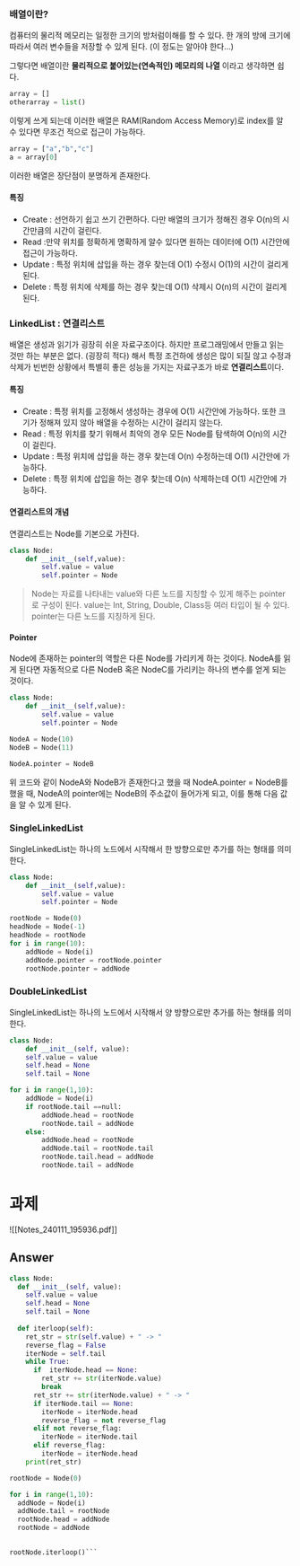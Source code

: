 
### 배열이란?

컴퓨터의 물리적 메모리는 일정한 크기의 방처럼이해를 할 수 있다.
한 개의 방에 크기에 따라서 여러 변수들을 저장할 수 있게 된다. (이 정도는 알아야 한다...)

그렇다면 배열이란 **물리적으로 붙어있는(연속적인) 메모리의 나열** 이라고 생각하면 쉽다.

```python
array = []
otherarray = list()
```

이렇게 쓰게 되는데 이러한 배열은 RAM(Random Access Memory)로 index를 알 수 있다면 무조건 적으로 접근이 가능하다.

```python
array = ["a","b","c"]
a = array[0]
```

이러한 배열은 장단점이 분명하게 존재한다.

#### 특징
* Create : 선언하기 쉽고 쓰기 간편하다. 다만 배열의 크기가 정해진 경우 O(n)의 시간만큼의 시간이 걸린다.
* Read :만약 위치를 정확하게 명확하게 알수 있다면 원하는 데이터에 O(1) 시간안에 접근이 가능하다.
* Update : 특정 위치에 삽입을 하는 경우 찾는데 O(1) 수정시 O(1)의 시간이 걸리게 된다.
* Delete : 특정 위치에 삭제를 하는 경우 찾는데 O(1) 삭제시 O(n)의 시간이 걸리게 된다.

### LinkedList : 연결리스트

배열은 생성과 읽기가 굉장히 쉬운 자료구조이다. 
하지만 프로그래밍에서 만들고 읽는 것만 하는 부분은 없다. (굉장히 적다) 해서 특정 조건하에 생성은 많이 되질 않고 수정과 삭제가 빈번한 상황에서 특별히 좋은 성능을 가지는 자료구조가 바로 **연결리스트**이다.

#### 특징
 * Create : 특정 위치를 고정해서 생성하는 경우에 O(1) 시간안에 가능하다. 또한 크기가 정해져 있지 않아 배열을 수정하는 시간이 걸리지 않는다.
 * Read : 특정 위치를 찾기 위해서 최악의 경우 모든 Node를 탐색하여 O(n)의 시간이 걸린다.
 * Update : 특정 위치에 삽입을 하는 경우 찾는데 O(n) 수정하는데 O(1) 시간안에 가능하다.
 * Delete : 특정 위치에 삽입을 하는 경우 찾는데 O(n) 삭제하는데 O(1) 시간안에 가능하다.


#### 연결리스트의 개념

연결리스트는 Node를 기본으로 가진다.
```python
class Node:
	def __init__(self,value):
		self.value = value
		self.pointer = Node
```

> Node는 자료를 나타내는 value와 다른 노드를 지칭할 수 있게 해주는 pointer로 구성이 된다.
> value는 Int, String, Double, Class등 여러 타입이 될 수 있다.
> pointer는 다른 노드를 지칭하게 된다.

#### Pointer

Node에 존재하는 pointer의 역할은 다른 Node를 가리키게 하는 것이다.
NodeA를 읽게 된다면 자동적으로 다른 NodeB 혹은 NodeC를 가리키는 하나의 변수를 얻게 되는 것이다.
```python
class Node:
	def __init__(self,value):
		self.value = value
		self.pointer = Node

NodeA = Node(10)
NodeB = Node(11)

NodeA.pointer = NodeB
```
위 코드와 같이 NodeA와 NodeB가 존재한다고 했을 때 NodeA.pointer = NodeB를 했을 때, NodeA의 pointer에는 NodeB의 주소값이 들어가게 되고, 이를 통해 다음 값을 알 수 있게 된다.

### SingleLinkedList

SingleLinkedList는 하나의 노드에서 시작해서 한 방향으로만 추가를 하는 형태를 의미한다.
```python
class Node:
	def __init__(self,value):
		self.value = value
		self.pointer = Node

rootNode = Node(0)
headNode = Node(-1)
headNode = rootNode
for i in range(10):
	addNode = Node(i)
	addNode.pointer = rootNode.pointer
	rootNode.pointer = addNode
```

### DoubleLinkedList
SingleLinkedList는 하나의 노드에서 시작해서 양 방향으로만 추가를 하는 형태를 의미한다.
```python
class Node:
	def __init__(self, value):
	self.value = value
	self.head = None
	self.tail = None

for i in range(1,10):
	addNode = Node(i)
	if rootNode.tail ==null:
		addNode.head = rootNode
		rootNode.tail = addNode
	else:
		addNode.head = rootNode
		addNode.tail = rootNode.tail
		rootNode.tail.head = addNode
		rootNode.tail = addNode
```

# 과제
![[Notes_240111_195936.pdf]]

## Answer

```python
class Node:
  def __init__(self, value):
    self.value = value
    self.head = None
    self.tail = None
  
  def iterloop(self):
    ret_str = str(self.value) + " -> "
    reverse_flag = False
    iterNode = self.tail
    while True:
      if  iterNode.head == None:
        ret_str += str(iterNode.value)
        break
      ret_str += str(iterNode.value) + " -> "
      if iterNode.tail == None:
        iterNode = iterNode.head
        reverse_flag = not reverse_flag
      elif not reverse_flag:
        iterNode = iterNode.tail
      elif reverse_flag:
        iterNode = iterNode.head
    print(ret_str)

rootNode = Node(0)

for i in range(1,10):
  addNode = Node(i)
  addNode.tail = rootNode
  rootNode.head = addNode
  rootNode = addNode
  

rootNode.iterloop()```
